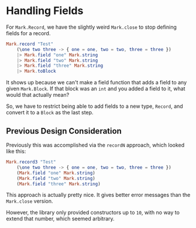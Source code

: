 # Handling Fields


For `Mark.Record`, we have the slightly weird `Mark.close` to stop defining fields for a record.


```elm
Mark.record "Test"
    (\one two three -> { one = one, two = two, three = three })
    |> Mark.field "one" Mark.string
    |> Mark.field "two" Mark.string
    |> Mark.field "three" Mark.string
    |> Mark.toBlock
```

It shows up because we can't make a field function that adds a field to any given `Mark.Block`.  If that block was an `int` and you added a field to it, what would that actually mean?

So, we have to restrict being able to add fields to a new type, `Record`, and convert it to a `Block` as the last step.

## Previous Design Consideration

Previously this was accomplished via the `recordN` approach, which looked like this:

```elm
Mark.record3 "Test"
    (\one two three -> { one = one, two = two, three = three })
    (Mark.field "one" Mark.string)
    (Mark.field "two" Mark.string)
    (Mark.field "three" Mark.string)
```

This approach is actually pretty nice.  It gives better error messages than  the `Mark.close` version.

However, the library only provided constructors up to `10`, with no way to extend that number, which seemed arbitrary.